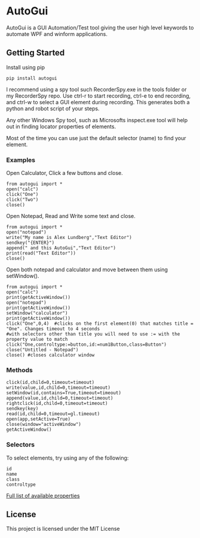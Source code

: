 # AutoGui

AutoGui is a GUI Automation/Test tool giving the user high level keywords to automate WPF and winform applications.

## Getting Started
Install using pip  

`pip install autogui`  

I recommend using a spy tool such RecorderSpy.exe in the tools folder or my RecorderSpy repo. Use ctrl-r to start recording, ctrl-e to end recording, and ctrl-w to select a GUI element during recording. This generates both a python and robot script of your steps. 

Any other Windows Spy tool, such as Microsofts inspect.exe tool will help out in finding locator properties of elements.  

Most of the time you can use just the default selector (name) to find your element.


### Examples
Open Calculator, Click a few buttons and close.  
```
from autogui import * 
open("calc")  
click("One")  
click("Two")  
close()  
```
Open Notepad, Read and Write some text and close.  
```
from autogui import *  
open("notepad")  
write("My name is Alex Lundberg","Text Editor")
sendkey("{ENTER}")
append(" and this AutoGui","Text Editor")
print(read("Text Editor"))
close()  
```

Open both notepad and calculator and move between them using setWindow().
```
from autogui import * 
open("calc")
print(getActiveWindow())
open("notepad")
print(getActiveWindow())
setWindow("calculator")
print(getActiveWindow())
click("One",0,4)  #clicks on the first element(0) that matches title = "One". Changes timeout to 4 seconds  
#with selectors other than title you will need to use := with the property value to match
click("One,controltype:=button,id:=num1Button,class=Button")  
close("Untitled - Notepad")
close() #closes calculator window
```

### Methods
```
click(id,child=0,timeout=timeout)  
write(value,id,child=0,timeout=timeout)  
setWindow(id,contains=True,timeout=timeout)  
append(value,id,child=0,timeout=timeout)  
rightclick(id,child=0,timeout=timeout)  
sendkey(key)  
read(id,child=0,timeout=gl.timeout)  
open(app,setActive=True)  
close(window="activeWindow")  
getActiveWindow()  
```

### Selectors
To select elements, try using any of the following:  
```
id  
name  
class  
controltype  
```
[Full list of available properties](https://docs.microsoft.com/en-us/dotnet/api/system.windows.automation.automationelement)

## License

This project is licensed under the MIT License

	
	
	
	
	
